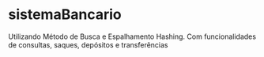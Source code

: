 # sistemaBancario
Utilizando Método de Busca e Espalhamento Hashing. Com funcionalidades de consultas, saques, depósitos e transferências
